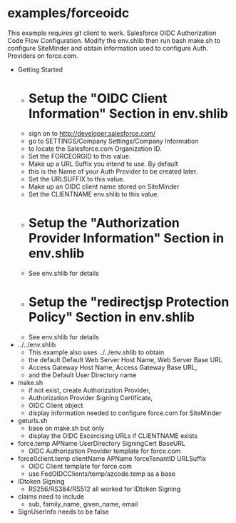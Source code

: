 # examples/forceoidc
This example requires git client to work.
Salesforce OIDC Authorization Code Flow Configuration.
Modify the env.shlib then run bash make.sh to configure SiteMinder 
and obtain information used to configure Auth. Providers on force.com.
* Getting Started
	* # Setup the "OIDC Client Information" Section in env.shlib
	* sign on to http://developer.salesforce.com/
	* go to SETTINGS/Company Settings/Company Information
	* to locate the Salesforce.com Organization ID.
	* Set the FORCEORGID to this value.
	* Make up a URL Suffix you intend to use. By default
	* this is the Name of your Auth Provider to be created later.
	* Set the URLSUFFIX to this value.
	* Make up an OIDC client name stored on SiteMinder
	* Set the CLIENTNAME env.shlib to this value.
	* # Setup the "Authorization Provider Information" Section in env.shlib
	* See env.shlib for details
	* # Setup the "redirectjsp Protection Policy" Section in env.shlib
	* See env.shlib for details
* ../../env.shlib
	* This example also uses ../../env.shlib to obtain
	* the default Default Web Server Host Name, Web Server Base URL
	* Access Gateway Host Name, Access Gateway Base URL,
	* and the Default User Directory name
* make.sh
	* if not exist, create Authorization Provider,
	* Authorization Provider Signing Certificate,
	* OIDC Client object
	* display information needed to configure force.com for SiteMinder
* geturls.sh
	* base on make.sh but only
	* display the OIDC Excercising URLs if CLIENTNAME exists
* force.temp APName UserDirectory SigningCert BaseURL
	*  OIDC Authorization Provider template for force.com
* force0client.temp clientName APName forceTenantID URLSuffix
	* OIDC Client template for force.com
	* use FedOIDCClients/temp/azcode.temp as a base
* IDtoken Signing
	* RS256/RS384/RS512 all worked for IDtoken Signing
* claims need to include
	* sub, family_name, given_name, email
* SignUserInfo needs to be false
